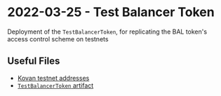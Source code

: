# 2022-03-25 - Test Balancer Token

Deployment of the `TestBalancerToken`, for replicating the BAL token's access control scheme on testnets

## Useful Files

- [Kovan testnet addresses](./output/kovan.json)
- [`TestBalancerToken` artifact](./artifact/TestBalancerToken.json)

